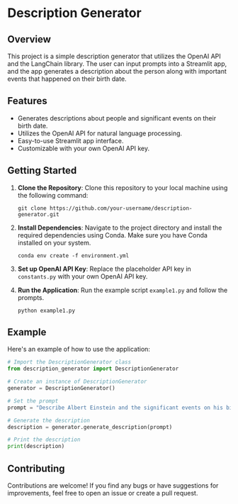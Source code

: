 # Description Generator

## Overview

This project is a simple description generator that utilizes the OpenAI API and the LangChain library. The user can input prompts into a Streamlit app, and the app generates a description about the person along with important events that happened on their birth date.

## Features

- Generates descriptions about people and significant events on their birth date.
- Utilizes the OpenAI API for natural language processing.
- Easy-to-use Streamlit app interface.
- Customizable with your own OpenAI API key.

## Getting Started

1. **Clone the Repository**: Clone this repository to your local machine using the following command:
   ```
   git clone https://github.com/your-username/description-generator.git
   ```

2. **Install Dependencies**: Navigate to the project directory and install the required dependencies using Conda. Make sure you have Conda installed on your system.
   ```
   conda env create -f environment.yml
   ```

3. **Set up OpenAI API Key**: Replace the placeholder API key in `constants.py` with your own OpenAI API key.

4. **Run the Application**: Run the example script `example1.py` and follow the prompts.
   ```
   python example1.py
   ```

## Example

Here's an example of how to use the application:

```python
# Import the DescriptionGenerator class
from description_generator import DescriptionGenerator

# Create an instance of DescriptionGenerator
generator = DescriptionGenerator()

# Set the prompt
prompt = "Describe Albert Einstein and the significant events on his birth date."

# Generate the description
description = generator.generate_description(prompt)

# Print the description
print(description)
```

## Contributing

Contributions are welcome! If you find any bugs or have suggestions for improvements, feel free to open an issue or create a pull request.

